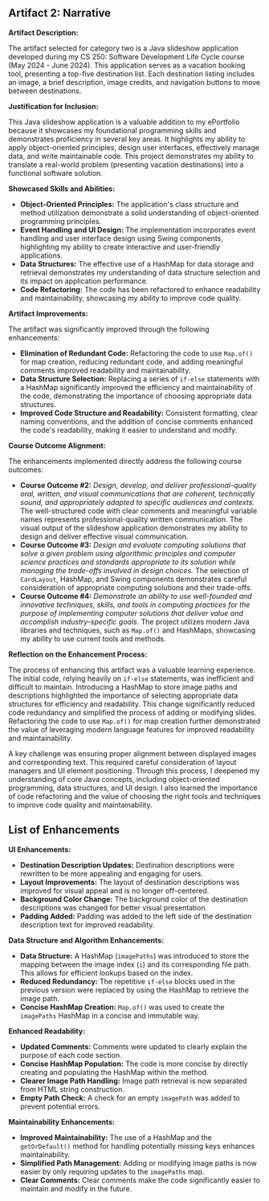 ## Artifact 2: Narrative

**Artifact Description:**

The artifact selected for category two is a Java slideshow application developed during my CS 250: Software Development Life Cycle course (May 2024 - June 2024). This application serves as a vacation booking tool, presenting a top-five destination list. Each destination listing includes an image, a brief description, image credits, and navigation buttons to move between destinations.

**Justification for Inclusion:**

This Java slideshow application is a valuable addition to my ePortfolio because it showcases my foundational programming skills and demonstrates proficiency in several key areas.  It highlights my ability to apply object-oriented principles, design user interfaces, effectively manage data, and write maintainable code.  This project demonstrates my ability to translate a real-world problem (presenting vacation destinations) into a functional software solution.

**Showcased Skills and Abilities:**

*   **Object-Oriented Principles:** The application's class structure and method utilization demonstrate a solid understanding of object-oriented programming principles.
*   **Event Handling and UI Design:** The implementation incorporates event handling and user interface design using Swing components, highlighting my ability to create interactive and user-friendly applications.
*   **Data Structures:** The effective use of a HashMap for data storage and retrieval demonstrates my understanding of data structure selection and its impact on application performance.
*   **Code Refactoring:** The code has been refactored to enhance readability and maintainability, showcasing my ability to improve code quality.

**Artifact Improvements:**

The artifact was significantly improved through the following enhancements:

*   **Elimination of Redundant Code:** Refactoring the code to use `Map.of()` for map creation, reducing redundant code, and adding meaningful comments improved readability and maintainability.
*   **Data Structure Selection:** Replacing a series of `if-else` statements with a HashMap significantly improved the efficiency and maintainability of the code, demonstrating the importance of choosing appropriate data structures.
*   **Improved Code Structure and Readability:** Consistent formatting, clear naming conventions, and the addition of concise comments enhanced the code's readability, making it easier to understand and modify.

**Course Outcome Alignment:**

The enhancements implemented directly address the following course outcomes:

*   **Course Outcome #2:** *Design, develop, and deliver professional-quality oral, written, and visual communications that are coherent, technically sound, and appropriately adapted to specific audiences and contexts.* The well-structured code with clear comments and meaningful variable names represents professional-quality written communication.  The visual output of the slideshow application demonstrates my ability to design and deliver effective visual communication.
*   **Course Outcome #3:** *Design and evaluate computing solutions that solve a given problem using algorithmic principles and computer science practices and standards appropriate to its solution while managing the trade-offs involved in design choices.* The selection of `CardLayout`, HashMap, and Swing components demonstrates careful consideration of appropriate computing solutions and their trade-offs.
*   **Course Outcome #4:** *Demonstrate an ability to use well-founded and innovative techniques, skills, and tools in computing practices for the purpose of implementing computer solutions that deliver value and accomplish industry-specific goals.* The project utilizes modern Java libraries and techniques, such as `Map.of()` and HashMaps, showcasing my ability to use current tools and methods.

**Reflection on the Enhancement Process:**

The process of enhancing this artifact was a valuable learning experience.  The initial code, relying heavily on `if-else` statements, was inefficient and difficult to maintain.  Introducing a HashMap to store image paths and descriptions highlighted the importance of selecting appropriate data structures for efficiency and readability.  This change significantly reduced code redundancy and simplified the process of adding or modifying slides.  Refactoring the code to use `Map.of()` for map creation further demonstrated the value of leveraging modern language features for improved readability and maintainability.

A key challenge was ensuring proper alignment between displayed images and corresponding text.  This required careful consideration of layout managers and UI element positioning.  Through this process, I deepened my understanding of core Java concepts, including object-oriented programming, data structures, and UI design.  I also learned the importance of code refactoring and the value of choosing the right tools and techniques to improve code quality and maintainability.

## List of Enhancements

**UI Enhancements:**

*   **Destination Description Updates:** Destination descriptions were rewritten to be more appealing and engaging for users.
*   **Layout Improvements:** The layout of destination descriptions was improved for visual appeal and is no longer off-centered.
*   **Background Color Change:** The background color of the destination descriptions was changed for better visual presentation.
*   **Padding Added:** Padding was added to the left side of the destination description text for improved readability.

**Data Structure and Algorithm Enhancements:**

*   **Data Structure:** A HashMap (`imagePaths`) was introduced to store the mapping between the image index (`i`) and its corresponding file path. This allows for efficient lookups based on the index.
*   **Reduced Redundancy:** The repetitive `if-else` blocks used in the previous version were replaced by using the HashMap to retrieve the image path.
*   **Concise HashMap Creation:**  `Map.of()` was used to create the `imagePaths` HashMap in a concise and immutable way.

**Enhanced Readability:**

*   **Updated Comments:** Comments were updated to clearly explain the purpose of each code section.
*   **Concise HashMap Population:** The code is more concise by directly creating and populating the HashMap within the method.
*   **Clearer Image Path Handling:** Image path retrieval is now separated from HTML string construction.
*   **Empty Path Check:** A check for an empty `imagePath` was added to prevent potential errors.

**Maintainability Enhancements:**

*   **Improved Maintainability:** The use of a HashMap and the `getOrDefault()` method for handling potentially missing keys enhances maintainability.
*   **Simplified Path Management:** Adding or modifying image paths is now easier by only requiring updates to the `imagePaths` map.
*   **Clear Comments:** Clear comments make the code significantly easier to maintain and modify in the future.
